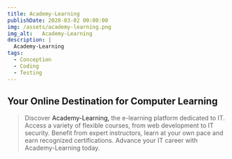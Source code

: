 ```yaml
---
title: Academy-Learning
publishDate: 2020-03-02 00:00:00
img: /assets/academy-learning.png
img_alt:   Academy-Learning
description: |
  Academy-Learning
tags:
  - Conception
  - Coding
  - Testing
---
```

## Your Online Destination for Computer Learning

> Discover <a style="text-decoration:none" href="https://academylearning.onrender.com" target="_blank">Academy-Learning, </a> the e-learning platform dedicated to IT. Access a variety of flexible courses, from web development to IT security. Benefit from expert instructors, learn at your own pace and earn recognized certifications. Advance your IT career with Academy-Learning today.